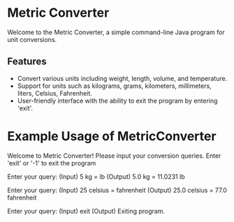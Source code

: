 # Metric Converter

Welcome to the Metric Converter, a simple command-line Java program for unit conversions.

## Features

- Convert various units including weight, length, volume, and temperature.
- Support for units such as kilograms, grams, kilometers, millimeters, liters, Celsius, Fahrenheit.
- User-friendly interface with the ability to exit the program by entering 'exit'.

 # Example Usage of MetricConverter

Welcome to Metric Converter!
Please input your conversion queries.
Enter 'exit' or '-1' to exit the program

Enter your query: (Input) 5 kg = lb
(Output) 5.0 kg = 11.0231 lb

Enter your query: (Input) 25 celsius = fahrenheit
(Output) 25.0 celsius = 77.0 fahrenheit

Enter your query: (Input) exit
(Output) Exiting program.
